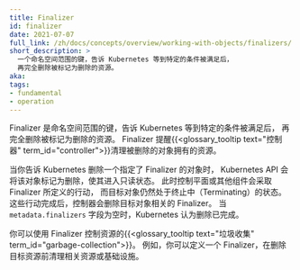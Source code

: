 ```yaml
---
title: Finalizer
id: finalizer
date: 2021-07-07
full_link: /zh/docs/concepts/overview/working-with-objects/finalizers/
short_description: >
  一个命名空间范围的键，告诉 Kubernetes 等到特定的条件被满足后，
  再完全删除被标记为删除的资源。
aka: 
tags:
- fundamental
- operation
---
```


<!--
---
title: Finalizer
id: finalizer
date: 2021-07-07
full_link: /zh/docs/concepts/overview/working-with-objects/finalizers/
short_description: >
  A namespaced key that tells Kubernetes to wait until specific conditions are met
  before it fully deletes an object marked for deletion.
aka: 
tags:
- fundamental
- operation
-->


<!--
Finalizers are namespaced keys that tell Kubernetes to wait until specific
conditions are met before it fully deletes resources marked for deletion.
Finalizers alert {{<glossary_tooltip text="controllers" term_id="controller">}}
to clean up resources the deleted object owned.
-->
Finalizer 是命名空间范围的键，告诉 Kubernetes 等到特定的条件被满足后，
再完全删除被标记为删除的资源。
Finalizer 提醒{{<glossary_tooltip text="控制器" term_id="controller">}}清理被删除的对象拥有的资源。
<!--more-->

<!--
When you tell Kubernetes to delete an object that has finalizers specified for
it, the Kubernetes API marks the object for deletion, putting it into a
read-only state. The target object remains in a terminating state while the
control plane, or other components, take the actions defined by the finalizers.
After these actions are complete, the controller removes the relevant finalizers
from the target object. When the `metadata.finalizers` field is empty,
Kubernetes considers the deletion complete.
-->
当你告诉 Kubernetes 删除一个指定了 Finalizer 的对象时，
Kubernetes API 会将该对象标记为删除，使其进入只读状态。
此时控制平面或其他组件会采取 Finalizer 所定义的行动，
而目标对象仍然处于终止中（Terminating）的状态。
这些行动完成后，控制器会删除目标对象相关的 Finalizer。
当 `metadata.finalizers` 字段为空时，Kubernetes 认为删除已完成。

<!--
You can use finalizers to control {{<glossary_tooltip text="garbage collection" term_id="garbage-collection">}}
of resources. For example, you can define a finalizer to clean up related resources or
infrastructure before the controller deletes the target resource.
-->
你可以使用 Finalizer 控制资源的{{<glossary_tooltip text="垃圾收集" term_id="garbage-collection">}}。
例如，你可以定义一个 Finalizer，在删除目标资源前清理相关资源或基础设施。